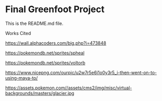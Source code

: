 # Final Greenfoot Project
This is the README.md file.

Works Cited

https://wall.alphacoders.com/big.php?i=473848

https://pokemondb.net/sprites/spheal

https://pokemondb.net/sprites/voltorb

https://www.nicepng.com/ourpic/u2w7r5e6i1o0y3r5_i-then-went-on-to-using-maya-to/

https://assets.pokemon.com//assets/cms2/img/misc/virtual-backgrounds/masters/glacier.jpg
